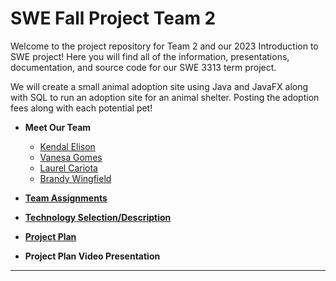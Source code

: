 # SWE Fall Project Team 2
Welcome to the project repository for Team 2 and our 2023 Introduction to SWE project! Here you will find all of the information, presentations, documentation, and source code for our SWE 3313 term project.

We will create a small animal adoption site using Java and JavaFX along with SQL to run an adoption site for an animal shelter. Posting the adoption fees along with each potential pet!

+ **Meet Our Team**
  + [Kendal Elison](Kendal-Elison-Resume.md)
  + [Vanesa Gomes](Vanesa-Gomes-Resume.md)
  + [Laurel Cariota](Laurel-Cariota-Resume.md)
  + [Brandy Wingfield](Brandy-Wingfield-Resume.md)

+ [**Team Assignments**](Team-Assignments.md)

+ [**Technology Selection/Description**](Technology-Description.md)

+ [**Project Plan**](Project-Plan.md)

+ **Project Plan Video Presentation**
---

